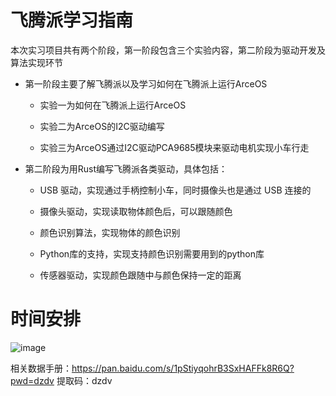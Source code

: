 # 飞腾派学习指南

本次实习项目共有两个阶段，第一阶段包含三个实验内容，第二阶段为驱动开发及算法实现环节

* 第一阶段主要了解飞腾派以及学习如何在飞腾派上运行ArceOS
  
  * 实验一为如何在飞腾派上运行ArceOS
  
  * 实验二为ArceOS的I2C驱动编写
 
  * 实验三为ArceOS通过I2C驱动PCA9685模块来驱动电机实现小车行走

* 第二阶段为用Rust编写飞腾派各类驱动，具体包括：

  *  USB 驱动，实现通过手柄控制小车，同时摄像头也是通过 USB 连接的
 
  *  摄像头驱动，实现读取物体颜色后，可以跟随颜色
 
  *  颜色识别算法，实现物体的颜色识别
 
  *  Python库的支持，实现支持颜色识别需要用到的python库
 
  *  传感器驱动，实现颜色跟随中与颜色保持一定的距离


 # 时间安排

 ![image](https://github.com/chenlongos/raspi4-with-arceos-doc/assets/83756052/117f1507-75fa-4ddb-8b8d-0b264cd6a356)

 相关数据手册：<https://pan.baidu.com/s/1pStiyqohrB3SxHAFFk8R6Q?pwd=dzdv>  提取码：dzdv

  
 


